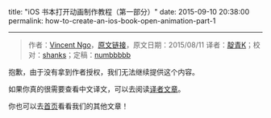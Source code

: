 title: "iOS 书本打开动画制作教程（第一部分）"
date: 2015-09-10 20:38:00
permalink: how-to-create-an-ios-book-open-animation-part-1

---
> 作者：[Vincent Ngo](http://www.raywenderlich.com/u/jomoka)，[原文链接](http://www.raywenderlich.com/94565/how-to-create-an-ios-book-open-animation-part-1)，原文日期：2015/08/11
> 译者：[靛青K](http://www.dianqk.org/)；校对：[shanks](http://codebuild.me/)；定稿：[numbbbbb](https://github.com/numbbbbb)

抱歉，由于没有拿到作者授权，我们无法继续提供这个内容。

如果你真的很需要查看中文译文，可以去阅读[译者文章](http://www.dianqk.com/how_to_create_an_ios_book_open_animation_part_1.html)。

你也可以去[首页](http://swift.gg)看看我们的其他文章！


